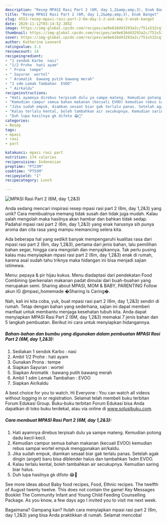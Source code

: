 ```yaml
---
description: "Resep MPASI Rasi Part 2 (6M, day 1,2&amp;amp;3), Enak Banget"
title: "Resep MPASI Rasi Part 2 (6M, day 1,2&amp;amp;3), Enak Banget"
slug: 4553-resep-mpasi-rasi-part-2-6m-day-1-2-and-amp-3-enak-banget
date: 2020-11-12T03:14:52.385Z
image: https://img-global.cpcdn.com/recipes/ae9e616d43293a2c/751x532cq70/mpasi-rasi-part-2-6m-day-123-foto-resep-utama.jpg
thumbnail: https://img-global.cpcdn.com/recipes/ae9e616d43293a2c/751x532cq70/mpasi-rasi-part-2-6m-day-123-foto-resep-utama.jpg
cover: https://img-global.cpcdn.com/recipes/ae9e616d43293a2c/751x532cq70/mpasi-rasi-part-2-6m-day-123-foto-resep-utama.jpg
author: Katherine Leonard
ratingvalue: 3.1
reviewcount: 14
recipeingredient:
- "1 sendok Karbo  nasi"
- "1/2 Prohe  hati ayam"
- " Prona  tempe"
- " Sayuran  wortel"
- " Aromatik  bawang putih bawang merah"
- "1 sdm Lemak Tambahan  EVOO"
- " Airkaldu"
recipeinstructions:
- "Hati ayamnya direbus terpisah dulu ya sampe mateng. Kemudian potong dadu kecil-kecil."
- "Kemudian campur semua bahan makanan (kecuali EVOO) kemudian rebus sampai wortel empuk menggunakan air/kaldu."
- "Jika sudah empuk, diamkan sesaat biar gak terlalu panas. Setelah agak dingin (anget) baru bisa diblender halus dan tambahkan 1sdm EVOO."
- "Kalau terlalu kental, boleh tambahkan air secukupnya. Kemudian saring biar halus."
- "Duh lupa hasilnya gk difoto 😂🙏"
categories:
- Resep
tags:
- mpasi
- rasi
- part

katakunci: mpasi rasi part 
nutrition: 174 calories
recipecuisine: Indonesian
preptime: "PT23M"
cooktime: "PT55M"
recipeyield: "1"
recipecategory: Lunch

---
```



![MPASI Rasi Part 2 (6M, day 1,2&amp;3)](https://img-global.cpcdn.com/recipes/ae9e616d43293a2c/751x532cq70/mpasi-rasi-part-2-6m-day-123-foto-resep-utama.jpg)

Anda sedang mencari inspirasi resep mpasi rasi part 2 (6m, day 1,2&amp;3) yang unik? Cara membuatnya memang tidak susah dan tidak juga mudah. Kalau salah mengolah maka hasilnya akan hambar dan bahkan tidak sedap. Padahal mpasi rasi part 2 (6m, day 1,2&amp;3) yang enak harusnya sih punya aroma dan cita rasa yang mampu memancing selera kita.

Ada beberapa hal yang sedikit banyak mempengaruhi kualitas rasa dari mpasi rasi part 2 (6m, day 1,2&amp;3), pertama dari jenis bahan, lalu pemilihan bahan segar, hingga cara mengolah dan menyajikannya. Tak perlu pusing kalau mau menyiapkan mpasi rasi part 2 (6m, day 1,2&amp;3) enak di rumah, karena asal sudah tahu triknya maka hidangan ini bisa menjadi sajian istimewa.

Menu: pepaya &amp; pir hijau kukus. Menu diadaptasi dari pendekatan Food Combining (perkenalan makanan padat dimulai dari buah-buahan yang merupakan semi. Sharing about MPASI, MOM &amp; BABY, PARENTING Follow akun IG @mpasi_homemade �Sharing Is Caring�.


Nah, kali ini kita coba, yuk, buat mpasi rasi part 2 (6m, day 1,2&amp;3) sendiri di rumah. Tetap dengan bahan yang sederhana, sajian ini dapat memberi manfaat untuk membantu menjaga kesehatan tubuh kita. Anda dapat menyiapkan MPASI Rasi Part 2 (6M, day 1,2&amp;3) memakai 7 jenis bahan dan 5 langkah pembuatan. Berikut ini cara untuk menyiapkan hidangannya.

<!--inarticleads1-->

##### Bahan-bahan dan bumbu yang digunakan dalam pembuatan MPASI Rasi Part 2 (6M, day 1,2&amp;3):

1. Sediakan 1 sendok Karbo : nasi
1. Ambil 1/2 Prohe : hati ayam
1. Gunakan  Prona : tempe
1. Siapkan  Sayuran : wortel
1. Siapkan  Aromatik : bawang putih bawang merah
1. Ambil 1 sdm Lemak Tambahan : EVOO
1. Siapkan  Air/kaldu


A best choice for you to watch. Hi Everyone : You can watch all videos without logging in or registration. Selamat telah membeli buku terbitan Forum Edukasi Group. Buku-buku terbitan Forum Edukasi bisa Anda dapatkan di toko buku terdekat, atau via online di www.solusibuku.com. 

<!--inarticleads2-->

##### Cara membuat MPASI Rasi Part 2 (6M, day 1,2&amp;3):

1. Hati ayamnya direbus terpisah dulu ya sampe mateng. Kemudian potong dadu kecil-kecil.
1. Kemudian campur semua bahan makanan (kecuali EVOO) kemudian rebus sampai wortel empuk menggunakan air/kaldu.
1. Jika sudah empuk, diamkan sesaat biar gak terlalu panas. Setelah agak dingin (anget) baru bisa diblender halus dan tambahkan 1sdm EVOO.
1. Kalau terlalu kental, boleh tambahkan air secukupnya. Kemudian saring biar halus.
1. Duh lupa hasilnya gk difoto 😂🙏


See more ideas about Baby food recipes, Food, Ethnic recipes. The twelfth of August twenty twelve. This does not contain the game! Key Messages Booklet The Community Infant and Young Child Feeding Counselling Package. As you know, a few days ago I invited you to visit me next week. 

Bagaimana? Gampang kan? Itulah cara menyiapkan mpasi rasi part 2 (6m, day 1,2&amp;3) yang bisa Anda praktikkan di rumah. Selamat mencoba!
